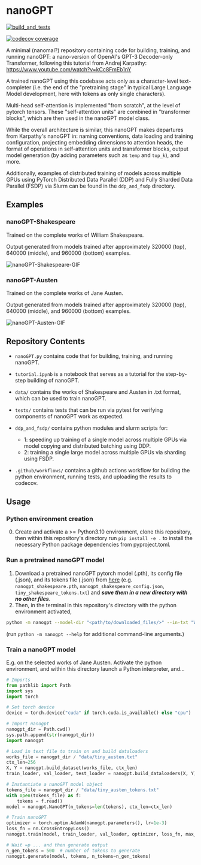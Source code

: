 # nanoGPT

[![build_and_tests](https://github.com/jkbhagatio/nanoGPT/actions/workflows/build_env_run_tests.yml/badge.svg)](https://github.com/jkbhagatio/nanoGPT/actions/workflows/build_env_run_tests.yml)

[![codecov coverage](https://codecov.io/gh/jkbhagatio/nanoGPT/graph/badge.svg?token=HxfQTpcSZR)](https://codecov.io/gh/jkbhagatio/nanoGPT)

A minimal (nanomal?) repository containing code for building, training, and running nanoGPT: a nano-version of OpenAI's GPT-3 Decoder-only Transformer, following this tutorial from Andrej Karpathy: https://www.youtube.com/watch?v=kCc8FmEb1nY

A trained nanoGPT using this codebase acts only as a character-level text-completer (i.e. the end of the "pretraining stage" in typical Large Language Model development, here with tokens as only single characters).

Multi-head self-attention is implemented "from scratch", at the level of pytorch tensors. These "self-attention units" are combined in "transformer blocks", which are then used in the nanoGPT model class.

While the overall architecture is similar, this nanoGPT makes departures from Karpathy's nanoGPT in: naming conventions, data loading and training configuration, projecting embedding dimensions to attention heads, the format of operations in self-attention units and transformer blocks, output model generation (by adding parameters such as `temp` and `top_k`), and more.

Additionally, examples of distributed training of models across multiple GPUs using PyTorch
Distributed Data Parallel (DDP) and Fully Sharded Data Parallel (FSDP) via Slurm can be found in the `ddp_and_fsdp` directory.

## Examples

### nanoGPT-Shakespeare

Trained on the complete works of William Shakespeare. 

Output generated from models trained after approximately 320000 (top), 640000 (middle), and 960000 (bottom) examples.

![nanoGPT-Shakespeare-GIF](./data/gifs/shakespeare_combo.gif)

### nanoGPT-Austen

Trained on the complete works of Jane Austen.

Output generated from models trained after approximately 320000 (top), 640000 (middle), and 960000 (bottom) examples.


![nanoGPT-Austen-GIF](./data/gifs/austen_combo.gif)

## Repository Contents

- `nanoGPT.py` contains code that for building, training, and running nanoGPT.

- `tutorial.ipynb` is a notebook that serves as a tutorial for the step-by-step building of nanoGPT.

- `data/` contains the works of Shakespeare and Austen in .txt format, which can be used to train nanoGPT.

- `tests/` contains tests that can be run via pytest for verifying components of nanoGPT work as expected.

- `ddp_and_fsdp/` contains python modules and slurm scripts for:
    - 1: speeding up training of a single model across multiple GPUs via model copying and distributed batching using DDP.
    - 2: training a single large model across multiple GPUs via sharding using FSDP.

- `.github/workflows/` contains a github actions workflow for building the python environment, running tests, and uploading the results to codecov.

## Usage

### Python environment creation

0. Create and activate a >= Python3.10 environment, clone this repository, then within this repository's directory run `pip install -e .` to install the necessary Python package dependencies from pyproject.toml.

### Run a pretrained nanoGPT model

1. Download a pretrained nanoGPT pytorch model (.pth), its config file (.json), and its tokens file (.json) from [here](https://drive.google.com/drive/folders/1M99XHrX31O8opWYHzTnvVBwEkYadH5ct?usp=sharing)
(e.g. `nanogpt_shakespeare.pth`, `nanogpt_shakespeare_config.json`, `tiny_shakespeare_tokens.txt`) 
and _**save them in a new directory with no other files**_.
2. Then, in the terminal in this repository's directory with the python environment activated, 
```bash
python -m nanogpt --model-dir "<path/to/downloaded_files/>" --in-txt "Wherefore art thou, Romeo? We are such stuff as dreams are made on. The course of true love never did run smooth." --n-tokens 200
```
(run `python -m nanogpt --help` for additional command-line arguments.)

### Train a nanoGPT model

E.g. on the selected works of Jane Austen. Activate the python environment, and within this directory launch a Python interpreter, and...

```python
# Imports
from pathlib import Path
import sys
import torch

# Set torch device
device = torch.device("cuda" if torch.cuda.is_available() else "cpu")

# Import nanogpt
nanogpt_dir = Path.cwd()
sys.path.append(str(nanogpt_dir))
import nanogpt

# Load in text file to train on and build dataloaders
works_file = nanogpt_dir / "data/tiny_austen.txt"
ctx_len=256
X, Y = nanogpt.build_dataset(works_file, ctx_len)
train_loader, val_loader, test_loader = nanogpt.build_dataloaders(X, Y)

# Instantiate a nanoGPT model object
tokens_file = nanogpt_dir / "data/tiny_austen_tokens.txt"
with open(tokens_file) as f:
    tokens = f.read()
model = nanogpt.NanoGPT(n_tokens=len(tokens), ctx_len=ctx_len)

# Train nanoGPT
optimizer = torch.optim.AdamW(nanogpt.parameters(), lr=1e-3)
loss_fn = nn.CrossEntropyLoss()
nanogpt.train(model, train_loader, val_loader, optimizer, loss_fn, max_epochs=1)  # see nanoGPT.py for additional params for `train()`

# Wait =p ... and then generate output
n_gen_tokens = 500  # number of tokens to generate
nanogpt.generate(model, tokens, n_tokens=n_gen_tokens)

```
